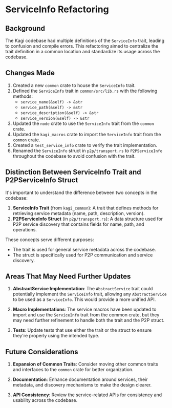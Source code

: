 # ServiceInfo Refactoring

## Background

The Kagi codebase had multiple definitions of the `ServiceInfo` trait, leading to confusion and compile errors. This refactoring aimed to centralize the trait definition in a common location and standardize its usage across the codebase.

## Changes Made

1. Created a new `common` crate to house the `ServiceInfo` trait.
2. Defined the `ServiceInfo` trait in `common/src/lib.rs` with the following methods:
   - `service_name(&self) -> &str`
   - `service_path(&self) -> &str`
   - `service_description(&self) -> &str`
   - `service_version(&self) -> &str`
3. Updated the `node` crate to use the `ServiceInfo` trait from the `common` crate.
4. Updated the `kagi_macros` crate to import the `ServiceInfo` trait from the `common` crate.
5. Created a `test_service_info` crate to verify the trait implementation.
6. Renamed the `ServiceInfo` struct in `p2p/transport.rs` to `P2PServiceInfo` throughout the codebase to avoid confusion with the trait.

## Distinction Between ServiceInfo Trait and P2PServiceInfo Struct

It's important to understand the difference between two concepts in the codebase:

1. **ServiceInfo Trait** (from `kagi_common`): A trait that defines methods for retrieving service metadata (name, path, description, version).
2. **P2PServiceInfo Struct** (in `p2p/transport.rs`): A data structure used for P2P service discovery that contains fields for name, path, and operations.

These concepts serve different purposes:
- The trait is used for general service metadata across the codebase.
- The struct is specifically used for P2P communication and service discovery.

## Areas That May Need Further Updates

1. **AbstractService Implementation**: The `AbstractService` trait could potentially implement the `ServiceInfo` trait, allowing any `AbstractService` to be used as a `ServiceInfo`. This would provide a more unified API.

2. **Macro Implementations**: The service macros have been updated to import and use the `ServiceInfo` trait from the common crate, but they may need further refinement to handle both the trait and the P2P struct.

3. **Tests**: Update tests that use either the trait or the struct to ensure they're properly using the intended type.

## Future Considerations

1. **Expansion of Common Traits**: Consider moving other common traits and interfaces to the `common` crate for better organization.

2. **Documentation**: Enhance documentation around services, their metadata, and discovery mechanisms to make the design clearer.

3. **API Consistency**: Review the service-related APIs for consistency and usability across the codebase. 